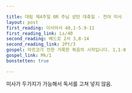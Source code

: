```yaml
---

title: 대림 제4주일 OR 주님 성탄 대축일 - 전야 미사 
layout: post 
first_reading: 이사야서 40,1-5.9-11
first_reading_link: Ls/40
second_reading: 베드로 2서 3,8-14 
second_reading_link: 2Pt/3
gospel: 마르코가 전한 거룩한 복음의 시작입니다. 1,1-8
gospel_link: Mk/1
bonstetten: true

---
```


미사가 두가지가 가능해서 독서를 고쳐 넣지 않음.